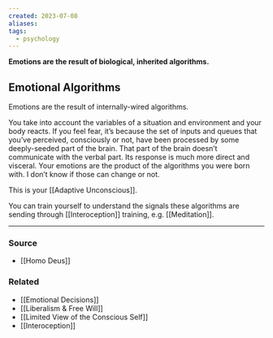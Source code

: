```yaml
---
created: 2023-07-08
aliases: 
tags:
  - psychology
---
```

**Emotions are the result of biological, inherited algorithms.**

## Emotional Algorithms

Emotions are the result of internally-wired algorithms. 

You take into account the variables of a situation and environment and your body reacts. If you feel fear, it’s because the set of inputs and queues that you’ve perceived, consciously or not, have been processed by some deeply-seeded part of the brain. That part of the brain doesn’t communicate with the verbal part. Its response is much more direct and visceral. Your emotions are the product of the algorithms you were born with. I don’t know if those can change or not.

This is your [[Adaptive Unconscious]].

You can train yourself to understand the signals these algorithms are sending through [[Interoception]] training, e.g. [[Meditation]].

---

### Source
- [[Homo Deus]]

### Related
- [[Emotional Decisions]]
- [[Liberalism & Free Will]]
- [[Limited View of the Conscious Self]]
- [[Interoception]]